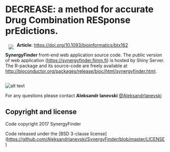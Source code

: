 # DECREASE: a method for accurate Drug Combination RESponse prEdictions.



<a href="https://synergyfinder.fimm.fi"><img src="https://cdn.rawgit.com/AleksandrIanevski/SynergyFinder/975ced15/logo.png" align="left" hspace="10" vspace="6"></a>

**Article**: https://doi.org/10.1093/bioinformatics/btx162


**SynergyFinder** front-end web application source code. The public version of web application (https://synergyfinder.fimm.fi) is hosted by Shiny Server. The R-package and its source-code are freely available at http://bioconductor.org/packages/release/bioc/html/synergyfinder.html.


##


![alt text](https://cdn.rawgit.com/AleksandrIanevski/SynergyFinder/3a2b9547/Picture1.png)


For any questions please contact **Aleksandr Ianevski** [@AleksandrIanevski](aleksandr.ianevski@helsinki.fi)

## Copyright and license

Code copyright 2017 SynergyFinder

Code released under the [BSD 3-clause license] (https://github.com/AleksandrIanevski/SynergyFinder/blob/master/LICENSE)
